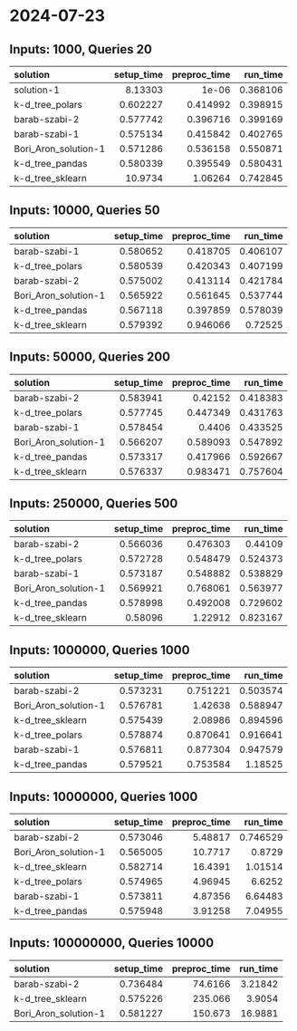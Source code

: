 # 2024-07-23

## Inputs: 1000, Queries 20

| solution             |   setup_time |   preproc_time |   run_time |
|:---------------------|-------------:|---------------:|-----------:|
| solution-1           |     8.13303  |       1e-06    |   0.368106 |
| k-d_tree_polars      |     0.602227 |       0.414992 |   0.398915 |
| barab-szabi-2        |     0.577742 |       0.396716 |   0.399169 |
| barab-szabi-1        |     0.575134 |       0.415842 |   0.402765 |
| Bori_Aron_solution-1 |     0.571286 |       0.536158 |   0.550871 |
| k-d_tree_pandas      |     0.580339 |       0.395549 |   0.580431 |
| k-d_tree_sklearn     |    10.9734   |       1.06264  |   0.742845 |

## Inputs: 10000, Queries 50

| solution             |   setup_time |   preproc_time |   run_time |
|:---------------------|-------------:|---------------:|-----------:|
| barab-szabi-1        |     0.580652 |       0.418705 |   0.406107 |
| k-d_tree_polars      |     0.580539 |       0.420343 |   0.407199 |
| barab-szabi-2        |     0.575002 |       0.413114 |   0.421784 |
| Bori_Aron_solution-1 |     0.565922 |       0.561645 |   0.537744 |
| k-d_tree_pandas      |     0.567118 |       0.397859 |   0.578039 |
| k-d_tree_sklearn     |     0.579392 |       0.946066 |   0.72525  |

## Inputs: 50000, Queries 200

| solution             |   setup_time |   preproc_time |   run_time |
|:---------------------|-------------:|---------------:|-----------:|
| barab-szabi-2        |     0.583941 |       0.42152  |   0.418383 |
| k-d_tree_polars      |     0.577745 |       0.447349 |   0.431763 |
| barab-szabi-1        |     0.578454 |       0.4406   |   0.433525 |
| Bori_Aron_solution-1 |     0.566207 |       0.589093 |   0.547892 |
| k-d_tree_pandas      |     0.573317 |       0.417966 |   0.592667 |
| k-d_tree_sklearn     |     0.576337 |       0.983471 |   0.757604 |

## Inputs: 250000, Queries 500

| solution             |   setup_time |   preproc_time |   run_time |
|:---------------------|-------------:|---------------:|-----------:|
| barab-szabi-2        |     0.566036 |       0.476303 |   0.44109  |
| k-d_tree_polars      |     0.572728 |       0.548479 |   0.524373 |
| barab-szabi-1        |     0.573187 |       0.548882 |   0.538829 |
| Bori_Aron_solution-1 |     0.569921 |       0.768061 |   0.563977 |
| k-d_tree_pandas      |     0.578998 |       0.492008 |   0.729602 |
| k-d_tree_sklearn     |     0.58096  |       1.22912  |   0.823167 |

## Inputs: 1000000, Queries 1000

| solution             |   setup_time |   preproc_time |   run_time |
|:---------------------|-------------:|---------------:|-----------:|
| barab-szabi-2        |     0.573231 |       0.751221 |   0.503574 |
| Bori_Aron_solution-1 |     0.576781 |       1.42638  |   0.588947 |
| k-d_tree_sklearn     |     0.575439 |       2.08986  |   0.894596 |
| k-d_tree_polars      |     0.578874 |       0.870641 |   0.916641 |
| barab-szabi-1        |     0.576811 |       0.877304 |   0.947579 |
| k-d_tree_pandas      |     0.579521 |       0.753584 |   1.18525  |

## Inputs: 10000000, Queries 1000

| solution             |   setup_time |   preproc_time |   run_time |
|:---------------------|-------------:|---------------:|-----------:|
| barab-szabi-2        |     0.573046 |        5.48817 |   0.746529 |
| Bori_Aron_solution-1 |     0.565005 |       10.7717  |   0.8729   |
| k-d_tree_sklearn     |     0.582714 |       16.4391  |   1.01514  |
| k-d_tree_polars      |     0.574965 |        4.96945 |   6.6252   |
| barab-szabi-1        |     0.573811 |        4.87356 |   6.64483  |
| k-d_tree_pandas      |     0.575948 |        3.91258 |   7.04955  |

## Inputs: 100000000, Queries 10000

| solution             |   setup_time |   preproc_time |   run_time |
|:---------------------|-------------:|---------------:|-----------:|
| barab-szabi-2        |     0.736484 |        74.6166 |    3.21842 |
| k-d_tree_sklearn     |     0.575226 |       235.066  |    3.9054  |
| Bori_Aron_solution-1 |     0.581227 |       150.673  |   16.9881  |
